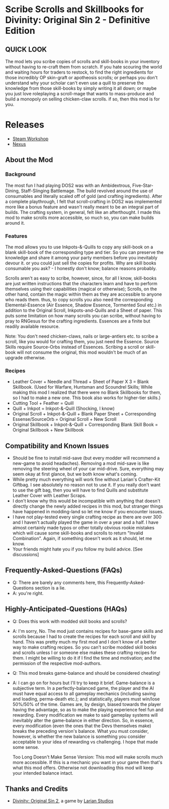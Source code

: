 Scribe Scrolls and Skillbooks for Divinity: Original Sin 2 - Definitive Edition
=======

## QUICK LOOK
The mod lets you scribe copies of scrolls and skill-books in your inventory without having to re-craft them from scratch. If you hate scouring the world and waiting hours for traders to restock, to find the right ingredients for those incredibly OP skin-graft or apotheosis scrolls; or perhaps you don't understand why your scholar can't even use a quill to preserve the knowledge from those skill-books by simply writing it all down; or maybe you just love roleplaying a scroll-mage that wants to mass-produce and build a monopoly on selling chicken-claw scrolls.
if so, then this mod is for you.

# Releases
* [Steam Workshop](https://steamcommunity.com/sharedfiles/filedetails/?id=2012742114) 
* [Nexus]()

## About the Mod

###  Background
The most fun I had playing DOS2 was with an Ambidextrous, Five-Star-Dining, Staff-Slinging Battlemage. The build revolved around the use of consumables and literally scaled off of gold (and crafting ingredients). After a complete playthrough, I felt that scroll-crafting in DOS2 was implemented more like a bonus feature and wasn't really meant to be an integral part of builds. The crafting system, in general, felt like an afterthought. I made this mod to make scrolls more accessible, so much so, you can make builds around it.
### Features   
The mod allows you to use Inkpots-&-Quills to copy any skill-book on a blank skill-book of the corresponding type and tier. So you can preserve the knowledge and share it among your party members before you inevitably devour it. or you could just sell the copies for profits. Why are skill books consumable you ask? - I honestly don't know; balance reasons probably.

Scrolls aren't as easy to scribe, however, since, for all I know, skill-books are just written instructions that the characters learn and have to perform themselves using their capabilities (magical or otherwise); Scrolls, on the other hand, contain the magic within them as they are accessible to anyone who reads them. thus, to copy scrolls you also need the corresponding Elemental-Essence (Air Essence, Shadow Essence, Tormented Soul etc.) in addition to the Original Scroll, Inkpots-and-Quills and a Sheet of paper. This puts some limitation on how many scrolls you can scribe, without having to pray to RNGesus for the crafting ingredients. Essences are a finite but readily available resource.

Note: You don't need chicken-claws, nails or large-antlers etc. to scribe a scroll, like you would for crafting them, you just need the Essence. Source Skills require Source-Orbs instead of Essences. Scribing a scroll or skill-book will not consume the original, this mod wouldn't be much of an upgrade otherwise.

### Recipes
*   Leather Cover + Needle and Thread + Sheet of Paper X 3 = Blank Skillbook.
    (Used for Warfare, Huntsman and Scoundrel Skills; While making this mod I realized that there were no Blank Skillbooks for them, so I had to make a new one. This book also works for higher-tier skills.)
*   Cutting Tool + Feather = Quill
*   Quill + Inkpot = Inkpot-&-Quill (Shocking, I know)
*   Original Scroll + Inkpot-&-Quill + Blank Paper Sheet + Corresponding Essense/SourceOrb = Original Scroll + New Scroll
*   Original Skillbook + Inkpot-&-Quill + Corresponding Blank Skill Book = Original Skillbook + New Skillbook

## Compatibility and Known Issues
*   Should be fine to install mid-save (but every modder will recommend a new-game to avoid headaches). Removing a mod mid-save is like removing the steering wheel of your car mid-drive. Sure, everything may seem okay at first glance, but we both know what's coming.
*   While pretty much everything will work fine without Larian's Crafter-Kit Giftbag. I see absolutely no reason not to use it. If you really don't want to use the gift bag, then you will have to find Quills and substitute Leather Cover with Leather Scraps.
*   I don't know why this would be incompatible with anything that doesn't directly change the newly added recipes in this mod, but stranger things have happened in modding-land so let me know if you encounter issues.
*   I have not play-tested every single crafting recipe as there are over 300 and I haven't actually played the game in over a year and a half. I have almost certainly made typos or other totally obvious rookie mistakes which will cause some skill-books and scrolls to return "Invalid Combination". Again, if something doesn't work as it should, let me know.
*   Your friends might hate you if you follow my build advice. [See discussions]

## Frequently-Asked-Questions (FAQs)
*   Q: There are barely any comments here, this Frequently-Asked-Questions section is a lie.
*   A: you're right.
    
## Highly-Anticipated-Questions (HAQs)
*   Q: Does this work with modded skill books and scrolls?
*   A: I'm sorry, No. The mod just contains recipes for base-game skills and scrolls because I had to create the recipes for each scroll and skill by hand. This was pretty much my first mod and I don't know of a better way to make crafting recipes. So you can't scribe modded skill books and scrolls unless I or someone else makes these crafting recipes for them. I might be willing to do it if I find the time and motivation; and the permission of the respective mod-authors.
     
*   Q: This mod breaks game-balance and should be considered cheating!
*   A: I can go on for hours but I'll try to keep it brief.
    Game-balance is a subjective term. In a perfectly-balanced game, the player and the AI must have equal access to all gameplay mechanics (including saving and loading, perma-death etc.); and statistically, players must win/lose 50%/50% of the time.
    Games are, by design, biased towards the player having the advantage, so as to make the playing experience feel fun and rewarding. Every modification we make to said gameplay systems will inevitably alter the game-balance in either direction. So, in essence, every modification (even the ones that the Devs themselves make) breaks the preceding version's balance. What you must consider, however, is whether the new balance is something you consider acceptable to your idea of rewarding vs challenging. 
    I hope that made some sense.
    
    Too Long Doesn't Make Sense Version: This mod will make scrolls much more accessible. If this is a mechanic you want in your game then that's what this mod offers. Otherwise not downloading this mod will keep your intended balance intact.


## Thanks and Credits
- [Divinity: Original Sin 2](http://store.steampowered.com/app/435150/Divinity_Original_Sin_2/), a game by [Larian Studios](http://larian.com/)


